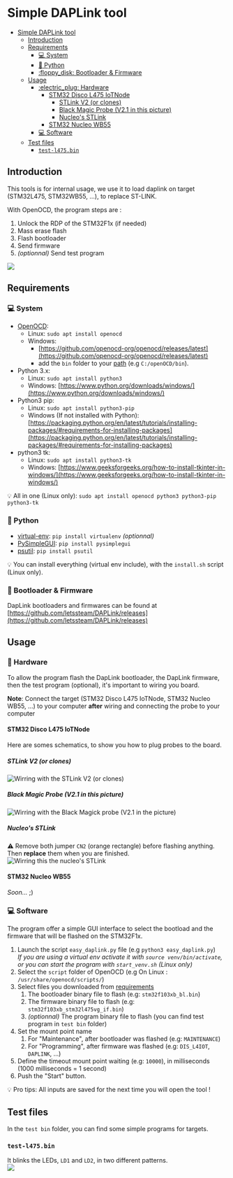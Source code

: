 # Simple DAPLink tool

- [Simple DAPLink tool](#simple-daplink-tool)
  - [Introduction](#introduction)
  - [Requirements](#requirements)
    - [:computer: System](#computer-system)
    - [:snake: Python](#snake-python)
    - [:floppy\_disk: Bootloader \& Firmware](#floppy_disk-bootloader--firmware)
  - [Usage](#usage)
    - [:electric\_plug: Hardware](#electric_plug-hardware)
      - [STM32 Disco L475 IoTNode](#stm32-disco-l475-iotnode)
        - [STLink V2 (or clones)](#stlink-v2-or-clones)
        - [Black Magic Probe (V2.1 in this picture)](#black-magic-probe-v21-in-this-picture)
        - [Nucleo's STLink](#nucleos-stlink)
      - [STM32 Nucleo WB55](#stm32-nucleo-wb55)
    - [:computer: Software](#computer-software)
  - [Test files](#test-files)
    - [`test-l475.bin`](#test-l475bin)

## Introduction
This tools is for internal usage, we use it to load daplink on target (STM32L475, STM32WB55, ...), to replace ST-LINK.

With OpenOCD, the program steps are :
  1. Unlock the RDP of the STM32F1x (if needed)
  2. Mass erase flash
  3. Flash bootloader
  4. Send firmware
  5. _(optionnal)_ Send test program 

![](doc/screenshot.png)



## Requirements

### :computer: System
  - [OpenOCD](https://openocd.org/): 
    - Linux: `sudo apt install openocd`
    - Windows:
      - [https://github.com/openocd-org/openocd/releases/latest](https://github.com/openocd-org/openocd/releases/latest)  
      - add the `bin` folder to your [path](https://www.architectryan.com/2018/03/17/add-to-the-path-on-windows-10/) (e.g `C:/openOCD/bin`).
  - Python 3.x: 
    - Linux: `sudo apt install python3`
    - Windows: [https://www.python.org/downloads/windows/](https://www.python.org/downloads/windows/)
  - Python3 pip: 
    - Linux: `sudo apt install python3-pip`
    - Windows (If not installed with Python): [https://packaging.python.org/en/latest/tutorials/installing-packages/#requirements-for-installing-packages](https://packaging.python.org/en/latest/tutorials/installing-packages/#requirements-for-installing-packages)
  - python3 tk: 
    - Linux: `sudo apt install python3-tk`
    - Windows: [https://www.geeksforgeeks.org/how-to-install-tkinter-in-windows/](https://www.geeksforgeeks.org/how-to-install-tkinter-in-windows/)

:bulb: All in one (Linux only): `sudo apt install openocd python3 python3-pip python3-tk` 

### :snake: Python
  - [virtual-env](https://docs.python-guide.org/dev/virtualenvs/#lower-level-virtualenv): `pip install virtualenv` _(optionnal)_
  - [PySimpleGUI](https://pysimplegui.readthedocs.io/en/latest/): `pip install pysimplegui`
  - [psutil](https://psutil.readthedocs.io/en/latest/): `pip install psutil`

:bulb: You can install everything (virtual env include), with the `install.sh` script  (Linux only).

### :floppy_disk: Bootloader & Firmware
DapLink bootloaders and firmwares can be found at [https://github.com/letssteam/DAPLink/releases](https://github.com/letssteam/DAPLink/releases)

## Usage

### :electric_plug: Hardware
To allow the program flash the DapLink bootloader, the DapLink firmware, then the test program (optional), it's important to wiring you board.

**Note**: Connect the target (STM32 Disco L475 IoTNode, STM32 Nucleo WB55, ...) to your computer **after** wiring and connecting the probe to your computer

#### STM32 Disco L475 IoTNode
Here are somes schematics, to show you how to plug probes to the board.

##### STLink V2 (or clones)
![](doc/wiring_l475_stlinkv2.png "Wirring with the STLink V2 (or clones)")

##### Black Magic Probe (V2.1 in this picture)
![](doc/wiring_l475_bmp.png "Wirring with the Black Magick probe (V2.1 in the picture)")

##### Nucleo's STLink  
:warning: Remove both jumper `CN2` (orange rectangle) before flashing anything. Then **replace** them when you are finished.
![](doc/wiring_l475_nucleo.png "Wirring this the nucleo's STLink")

#### STM32 Nucleo WB55
_Soon..._ ;)

### :computer: Software
The program offer a simple GUI interface to select the bootload and the firmware that will be flashed on the STM32F1x.

  1. Launch the script `easy_daplink.py` file (e.g `python3 easy_daplink.py`)  
      _If you are using a virtual env activate it with `source venv/bin/activate`, or you can start the program with `start_venv.sh` (Linux only)_
  2. Select the `script` folder of OpenOCD (e.g On Linux : `/usr/share/openocd/scripts/`)
  3. Select files you downloaded from [requirements](#floppy_disk-bootloader--firmware)
     1. The bootloader binary file to flash (e.g: `stm32f103xb_bl.bin`)
     2. The firmware binary file to flash (e.g: `stm32f103xb_stm32l475vg_if.bin`)
     3. _(optionnal)_ The program binary file to flash (you can find test program in `test bin` folder)
  4. Set the mount point name
     1. For "Maintenance", after bootloader was flashed (e.g: `MAINTENANCE`)
     2. For "Programming", after firmware was flashed (e.g: `DIS_L4IOT`, `DAPLINK`, ...)
  5. Define the timeout mount point waiting (e.g: `10000`), in milliseconds (1000 milliseconds = 1 second)
  6. Push the "Start" button.

:bulb: Pro tips: All inputs are saved for the next time you will open the tool !


## Test files
In the `test bin` folder, you can find some simple programs for targets. 

### `test-l475.bin`
It blinks the LEDs, `LD1` and `LD2`, in two different patterns.  
![](doc/test_l475.gif)